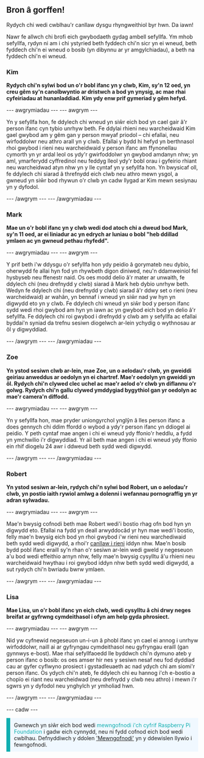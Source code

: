 ## Bron â gorffen!

Rydych chi wedi cwblhau'r canllaw dysgu rhyngweithiol byr hwn. Da iawn!

Nawr fe allwch chi brofi eich gwybodaeth gydag ambell sefyllfa. Ym mhob sefyllfa, rydyn ni am i chi ystyried beth fyddech chi'n sicr yn ei wneud, beth fyddech chi'n ei wneud o bosib (yn dibynnu ar yr amgylchiadau), a beth na fyddech chi'n ei wneud.

### Kim

**Rydych chi'n sylwi bod un o'r bobl ifanc yn y clwb, Kim, sy'n 12 oed, yn creu gêm sy'n canolbwyntio ar dristwch a bod yn ynysig, ac mae rhai cyfeiriadau at hunanladdiad. Kim ydy enw prif gymeriad y gêm hefyd.**

--- awgrymiadau --- --- awgrym ---

Yn y sefyllfa hon, fe ddylech chi wneud yn siŵr eich bod yn cael gair â'r person ifanc cyn tybio unrhyw beth. Fe ddylai rhieni neu warcheidwaid Kim gael gwybod am y gêm gan y person mwyaf priodol – chi efallai, neu wirfoddolwr neu athro arall yn y clwb. Efallai y bydd hi hefyd yn berthnasol rhoi gwybod i rieni neu warcheidwaid y person ifanc am ffynonellau cymorth yn yr ardal leol os ydy'r gwirfoddolwr yn gwybod amdanyn nhw; yn aml, ymarferydd cyffredinol neu feddyg lleol ydy'r bobl orau i gyfeirio rhiant neu warcheidwad atyn nhw yn y lle cyntaf yn y sefyllfa hon. Yn bwysicaf oll, fe ddylech chi siarad â threfnydd eich clwb neu athro mewn ysgol, a gwneud yn siŵr bod rhywun o'r clwb yn cadw llygad ar Kim mewn sesiynau yn y dyfodol.

--- /awgrym --- --- /awgrymiadau ---

### Mark

**Mae un o'r bobl ifanc yn y clwb wedi dod atoch chi a dweud bod Mark, sy'n 11 oed, ar ei liniadur ac yn edrych ar luniau o bobl "heb ddillad ymlaen ac yn gwneud pethau rhyfedd".**

--- awgrymiadau --- --- awgrym ---

Y prif beth i'w ddysgu o'r sefyllfa hon ydy peidio â gorymateb neu dybio, oherwydd fe allai hyn fod yn rhywbeth digon diniwed, neu'n ddamweiniol fel hysbyseb neu ffenestr naid. Os oes modd delio â'r mater ar unwaith, fe ddylech chi (neu drefnydd y clwb) siarad â Mark heb dybio unrhyw beth. Wedyn fe ddylech chi (neu drefnydd y clwb) siarad â'r ddwy set o rieni (neu warcheidwaid) ar wahân, yn bennaf i wneud yn siŵr nad yw hyn yn digwydd eto yn y clwb. Fe ddylech chi wneud yn siŵr bod y person ifanc sydd wedi rhoi gwybod am hyn yn iawn ac yn gwybod eich bod yn delio â'r sefyllfa. Fe ddylech chi roi gwybod i drefnydd y clwb am y sefyllfa ac efallai byddai'n syniad da trefnu sesiwn diogelwch ar-lein ychydig o wythnosau ar ôl y digwyddiad.

--- /awgrym --- --- /awgrymiadau ---

### Zoe

**Yn ystod sesiwn clwb ar-lein, mae Zoe, un o aelodau'r clwb, yn gweiddi geiriau anweddus ar oedolyn yn ei chartref. Mae'r oedolyn yn gweiddi yn ôl. Rydych chi'n clywed clec uchel ac mae'r aelod o'r clwb yn diflannu o'r golwg. Rydych chi'n gallu clywed ymddygiad bygythiol gan yr oedolyn ac mae'r camera'n diffodd.**

--- awgrymiadau --- --- awgrym ---

Yn y sefyllfa hon, mae pryder uniongyrchol ynglŷn â lles person ifanc a does gennych chi ddim ffordd o wybod a ydy'r person ifanc yn ddiogel ai peidio. Y peth cyntaf mae angen i chi ei wneud ydy ffonio'r heddlu, a fydd yn ymchwilio i'r digwyddiad. Yr ail beth mae angen i chi ei wneud ydy ffonio ein rhif diogelu 24 awr i ddweud beth sydd wedi digwydd.

--- /awgrym --- --- /awgrymiadau ---

### Robert

**Yn ystod sesiwn ar-lein, rydych chi'n sylwi bod Robert, un o aelodau'r clwb, yn postio iaith rywiol amlwg a dolenni i wefannau pornograffig yn yr adran sylwadau.**

--- awgrymiadau --- --- awgrym ---

Mae'n bwysig cofnodi beth mae Robert wedi'i bostio rhag ofn bod hyn yn digwydd eto. Efallai na fydd yn deall arwyddocâd yr hyn mae wedi'i bostio, felly mae'n bwysig eich bod yn rhoi gwybod i'w rieni neu warchediwaid beth sydd wedi digwydd, a rhoi'r [canllaw i rieni](https://help.coderdojo.com/cdkb/s/article/Parents-guide-to-CoderDojo) iddyn nhw. Mae'n bosib bydd pobl ifanc eraill sy'n rhan o'r sesiwn ar-lein wedi gweld y negeseuon a'u bod wedi effeithio arnyn nhw, felly mae'n bwysig cysylltu â'u rhieni neu warcheidwaid hwythau i roi gwybod iddyn nhw beth sydd wedi digwydd, a sut rydych chi'n bwriadu bwrw ymlaen.

--- /awgrym --- --- /awgrymiadau ---
### Lisa

**Mae Lisa, un o'r bobl ifanc yn eich clwb, wedi cysylltu â chi drwy neges breifat ar gyfrwng cymdeithasol i ofyn am help gyda phrosiect.**

--- awgrymiadau --- --- awgrym ---

Nid yw cyfnewid negeseuon un-i-un â phobl ifanc yn cael ei annog i unrhyw wirfoddolwr, naill ai ar gyfryngau cymdeithasol neu gyfryngau eraill (gan gynnwys e-bost). Mae rhai sefyllfaoedd lle byddwch chi'n dymuno ateb y person ifanc o bosib: os oes amser hir nes y sesiwn nesaf neu fod dyddiad cau ar gyfer cyflwyno prosiect i gystadleuaeth ac nad ydych chi am siomi'r person ifanc. Os ydych chi'n ateb, fe ddylech chi eu hannog i'ch e-bostio a chopïo ei riant neu warcheidwad (neu drefnydd y clwb neu athro) i mewn i'r sgwrs yn y dyfodol neu ynghylch yr ymholiad hwn.

--- /awgrym --- --- /awgrymiadau ---

--- cadw ---

<p style="border-left: solid; border-width:10px; border-color: #0faeb0; background-color: aliceblue; padding: 10px;">
Gwnewch yn siŵr eich bod wedi <span style="color: #0faeb0">mewngofnodi i'ch cyfrif Raspberry Pi Foundation</span> i gadw eich cynnydd, neu ni fydd cofnod eich bod wedi cwblhau. Defnyddiwch y ddolen <a href="https://my.raspberrypi.org/login">'Mewngofnodi'</a> yn y ddewislen llywio i fewngofnodi.
</p>
